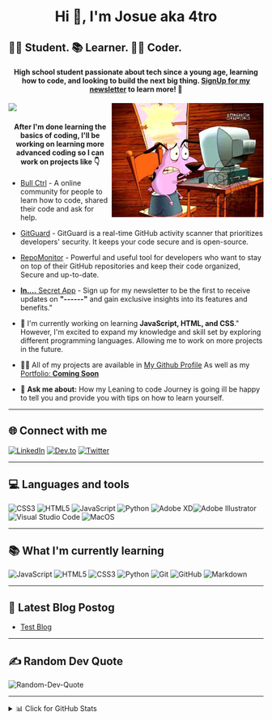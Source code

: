 <h1 align="center">Hi 👋, I'm Josue aka 4tro</h1>
<h2>👨‍🎓 Student. 📚 Learner. 👨‍💻 Coder.</h2>


<h4 style="text-align: center;">High school student passionate about tech since a young age, <b>learning how to code</b>, and looking to build the next big thing. <a href="https://4tro.dev/newsletter-signup">SignUp for my newsletter</a> to learn more! 👀</h4>

<img align="right" alt="coding" width="300" src="assets/Courage-Computer-scared.gif">

[![](https://visitcount.itsvg.in/api?id=4troDev&icon=1&color=1)](https://visitcount.itsvg.in)

<h4 align="center">After I'm done learning the basics of coding, I'll be working on learning more advanced coding so I can work on projects like 👇</h4>


- [Bull Ctrl](https://github.com/Bullctrl) - A online community for people to learn how to code, shared their code and ask for help.

- [GitGuard](https://github.com/GitGuardApp) - GitGuard is a real-time GitHub activity scanner that prioritizes developers' security. It keeps your code secure and is open-source.

- [RepoMonitor](https://github.com/RepoMonitor) - Powerful and useful tool for developers who want to stay on top of their GitHub repositories and keep their code organized, Secure and up-to-date.

- [**In....** Secret App](https://4tro.dev/in) - Sign up for my newsletter to be the first to receive updates on **"------"** and gain exclusive insights into its features and benefits."
<!-- What im Planning to work on: END -->

- 🌱 I'm currently working on learning **JavaScript, HTML, and CSS**." However, I'm excited to expand my knowledge and skill set by exploring different programming languages. Allowing me to work on more projects in the future.

<!-- Projects Location: Start -->

- 👨‍💻 All of my projects are available in [My Github Profile](https://github.com/4troDev) As well as my [Portfolio: **Coming Soon**](https://4tro.Dev) 
<!-- Projects Location: end -->

- 💬 **Ask me about:** How my Leaning to code Journey is going ill be happy to tell you and provide you with tips on how to learn yourself.
---
<!-- Github Icons : START-->
<h2>🌐 Connect with me</h2>

[![LinkedIn](https://img.shields.io/badge/LinkedIn-%230077B5.svg?logo=linkedin&logoColor=white)](https://linkedin.com/in/4tro) 
[![Dev.to](https://img.shields.io/badge/dev.to-12100E?logo=dev.to&logoColor=white)](https://dev.to/@4tro) 
[![Twitter](https://img.shields.io/badge/Twitter-%231DA1F2.svg?logo=Twitter&logoColor=white)](https://twitter.com/4tro_Dev) 

---
<h2>💻 Languages and tools</h2>

![CSS3](https://img.shields.io/badge/css3-%231572B6.svg?style=for-the-badge&logo=css3&logoColor=white) ![HTML5](https://img.shields.io/badge/html5-%23E34F26.svg?style=for-the-badge&logo=html5&logoColor=white) ![JavaScript](https://img.shields.io/badge/javascript-%23323330.svg?style=for-the-badge&logo=javascript&logoColor=%23F7DF1E) ![Python](https://img.shields.io/badge/python-3670A0?style=for-the-badge&logo=python&logoColor=ffdd54) ![Adobe XD](https://img.shields.io/badge/Adobe%20XD-470137?style=for-the-badge&logo=Adobe%20XD&logoColor=#FF61F6)![Adobe Illustrator](https://img.shields.io/badge/adobe%20illustrator-%23FF9A00.svg?style=for-the-badge&logo=adobe%20illustrator&logoColor=white) ![Visual Studio Code](https://img.shields.io/badge/-Visual%20Studio%20Code-000?&logo=Visual%20Studio%20Code&logoColor=007ACC) 
![MacOS](https://img.shields.io/badge/-MacOS-000?&logo=Apple&logoColor=FFFFFF)

---

<h2>📚 What I'm currently learning</h2>

![JavaScript](https://img.shields.io/badge/-JavaScript-000?&logo=JavaScript&logoColor=ddc508)
![HTML5](https://img.shields.io/badge/-HTML5-000?&logo=HTML5)
![CSS3](https://img.shields.io/badge/-CSS3-000?&logo=CSS3&logoColor=1572B6)
![Python](https://img.shields.io/badge/-Python-000?&logo=Python)
![Git](https://img.shields.io/badge/-Git-000?&logo=Git)
![GitHub](https://img.shields.io/badge/-GitHub-000?&logo=GitHub&logoColor=FFFFFF)
![Markdown](https://img.shields.io/badge/-Markdown-000?&logo=Markdown&logoColor=FFFFFF)


---
<!-- Github Icons : END-->

<h2>📝 Latest Blog Postog </h2>

<!-- BLOG-POST-LIST:START -->
- [Test Blog](https://dev.to/4tro/test-blog-73j)
<!-- BLOG-POST-LIST:END -->

---
<h2> ✍️ Random Dev Quote </h2>

![Random-Dev-Quote](https://quotes-github-readme.vercel.app/api?type=horizontal&theme=light)

---
<details>
<summary>📊 Click for GitHub Stats</summary>
<p align="center">

![](https://github-readme-stats.vercel.app/api?username=4troDev&theme=radical&hide_border=true&include_all_commits=false&count_private=false)<br/>
![](https://github-readme-streak-stats.herokuapp.com/?user=4troDev&theme=radical&hide_border=true)<br/>
![](https://github-readme-stats.vercel.app/api/top-langs/?username=4troDev&theme=radical&hide_border=true&include_all_commits=false&count_private=false&layout=compact)

## 🏆GitHub Trophies
![](https://github-trophies.vercel.app/?username=4troDev&theme=matrix&no-frame=false&no-bg=false&margin-w=4)


---
